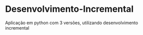 # Desenvolvimento-Incremental
Aplicação em python com 3 versões, utilizando desenvolvimento incremental

